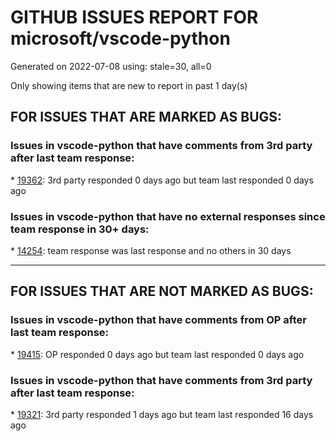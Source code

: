 
# GITHUB ISSUES REPORT FOR microsoft/vscode-python


Generated on 2022-07-08 using: stale=30, all=0


Only showing items that are new to report in past 1 day(s)


## FOR ISSUES THAT ARE MARKED AS BUGS:


### Issues in vscode-python that have comments from 3rd party after last team response:


\* [19362](https://github.com/microsoft/vscode-python/issues/19362 "Truncated venv activation script on pwsh"): 3rd party responded 0 days ago but team last responded 0 days ago

### Issues in vscode-python that have no external responses since team response in 30+ days:


\* [14254](https://github.com/microsoft/vscode-python/issues/14254 "Wrong order in import when using sort imports in vscode"): team response was last response and no others in 30 days

---

## FOR ISSUES THAT ARE NOT MARKED AS BUGS:


### Issues in vscode-python that have comments from OP after last team response:


\* [19415](https://github.com/microsoft/vscode-python/issues/19415 "Support for PyScript & Brython."): OP responded 0 days ago but team last responded 0 days ago

### Issues in vscode-python that have comments from 3rd party after last team response:


\* [19321](https://github.com/microsoft/vscode-python/issues/19321 "Allow pytest to be invoked as a module"): 3rd party responded 1 days ago but team last responded 16 days ago
